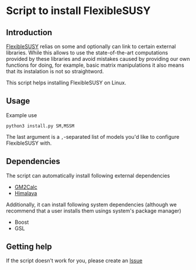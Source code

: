 # Script to install FlexibleSUSY

## Introduction
[FlexibleSUSY](https://github.com/FlexibleSUSY/FlexibleSUSY) relias on some and optionally can link to certain external libraries.
While this allows to use the state-of-the-art computations provided by these libraries and avoid mistakes caused by providing our own functions for doing, for example, basic matrix manipulations it also means that its instalation is not so straightword.

This script helps installing FlexibleSUSY on Linux.

## Usage
Example use
```
python3 install.py SM,MSSM
```
The last argument is a `,`-separated list of models you'd like to configure FlexibleSUSY with.

## Dependencies

The script can automatically install following external dependencies

- [GM2Calc](https://github.com/GM2Calc/GM2Calc)
- [Himalaya](https://github.com/Himalaya-Library/Himalaya)

Additionally, it can install following system dependencies (although we recommend that a user installs them usings system's package manager)

- Boost
- GSL

## Getting help
If the script doesn't work for you, please create an [Issue](https://github.com/wkotlarski/install-flexiblesusy/issues)
